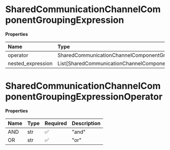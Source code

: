 # SharedCommunicationChannelComponentGroupingExpression

**Properties**

| Name              | Type                                                          | Required | Description |
| :---------------- | :------------------------------------------------------------ | :------- | :---------- |
| operator          | SharedCommunicationChannelComponentGroupingExpressionOperator | ✅       |             |
| nested_expression | List[SharedCommunicationChannelComponentExpression]           | ❌       |             |

# SharedCommunicationChannelComponentGroupingExpressionOperator

**Properties**

| Name | Type | Required | Description |
| :--- | :--- | :------- | :---------- |
| AND  | str  | ✅       | "and"       |
| OR   | str  | ✅       | "or"        |

